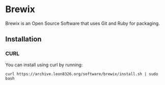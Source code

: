 # Brewix
Brewix is an Open Source Software that uses Git and Ruby for packaging. 
## Installation
### CURL
You can install using curl by running:
```
curl https://archive.leon8326.org/software/brewix/install.sh | sudo bash
```
